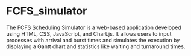# FCFS_simulator
The FCFS Scheduling Simulator is a web-based application developed using HTML, CSS, JavaScript, and Chart.js. It allows users to input processes with arrival and burst times and simulates the execution by displaying a Gantt chart and statistics like waiting and turnaround times. 

